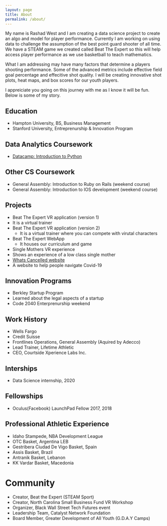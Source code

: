 ```yaml
---
layout: page
title: About
permalink: /about/
---
```


My name is Rashad West and I am creating a data science project to create an algo and model for player performance.  Currently I am working on using data to challenge the assumption of the best point guard shooter of all time.  We have a STEAM game we created called Beat The Expert so this will help access player performance as we use basketball to teach mathematics. 

What I am addressing may have many factors that determine a players shooting performance.  Some of the advanced metrics include effective field goal percentage and effecitive shot quality.  I will be creating innovative shot plots, heat maps, and box scores for our youth players.

I appreiciate you going on this journey with me as I know it will be fun. Below is some of my story.

## Education
- Hampton University, BS, Business Management
- Stanford University, Entreprenurship & Innovation Program

## Data Analytics Coursework
- [Datacamp: Introduction to Python](https://www.linkedin.com/sharing/share-offsite/?url=https%3A%2F%2Fwww.datacamp.com%2Fstatement-of-accomplishment%2Fcourse%2Ffabb7d75677a5fd7cde59a125e02650a7b02fc38)

## Other CS Coursework
- General Assembly: Introduction to Ruby on Rails (weekend course)
- General Assembly: Introduction to IOS development (weekend course) 

## Projects 
- Beat The Expert VR application (version 1)
 - It is a virtual trainer
- Beat The Expert VR application (version 2)
  - It is a virtual trainer where you can compete with virutal characters
- Beat The Expert WebApp 
  - It houses our curriculum and game
- Single Mothers VR experience 
 - Shows an experience of a low class single mother
- [Whats Cancelled website](www.whatscancelled.com)
 - A website to help people navigate Covid-19

## Innovation Programs
- Berkley Startup Program
 - Learned about the legal aspects of a startup
- Code 2040 Enterprenurship weekend

## Work History
- Wells Fargo
- Credit Suisse 
- Frontlines Operations, General Assembly (Aquired by Adecco)
- Lead Trainer, Lifetime Athletic 
- CEO, Courtside Xperience Labs Inc.

## Interships 
- Data Science internship, 2020

## Fellowships 
- Oculus(Facebook) LaunchPad Fellow 2017, 2018

## Professional Athletic Experience
- Idaho Stampede, NBA Development League 
- OTC Basket, Argentina LEB
- Gestribera Ciudad De Vigo Basket, Spain 
- Assis Basket, Brazil 
- Antranik Basket, Lebanon 
- KK Vardar Basket, Macedonia

# Community 
- Creator, Beat the Expert (STEAM Sport)
- Creator, North Carolina Small Business Fund VR Workshop
- Organizer, Black Wall Street Tech Futures event
- Leadership Team, Catalyst Network Foundation 
- Board Member, Greater Development of All Youth (G.D.A.Y Camps)
